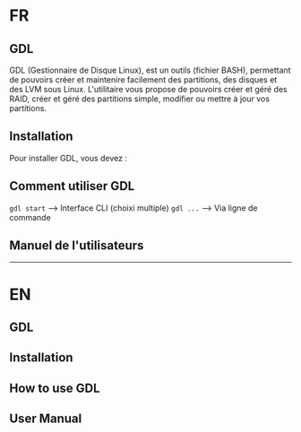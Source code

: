 # FR 

## GDL
GDL (Gestionnaire de Disque Linux), est un outils (fichier BASH), permettant de pouvoirs créer et maintenire facilement des partitions, des disques et des LVM sous Linux. L'utilitaire vous propose de pouvoirs créer et géré des RAID, créer et géré des partitions simple, modifier ou mettre à jour vos partitions. 


## Installation
Pour installer GDL, vous devez : 

## Comment utiliser GDL

`gdl start` --> Interface CLI (choixi multiple)
`gdl ...` --> Via ligne de commande

## Manuel de l'utilisateurs

---


# EN

## GDL

## Installation


## How to use GDL


## User Manual